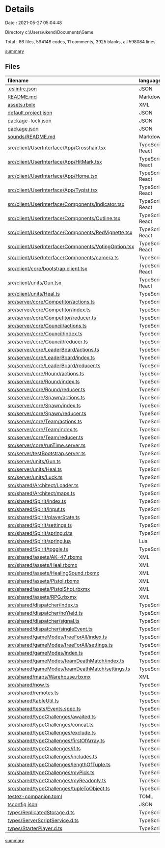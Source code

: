 # Details

Date : 2021-05-27 05:04:48

Directory c:\Users\ukend\Documents\Game

Total : 86 files,  594148 codes, 11 comments, 3925 blanks, all 598084 lines

[summary](results.md)

## Files
| filename | language | code | comment | blank | total |
| :--- | :--- | ---: | ---: | ---: | ---: |
| [.eslintrc.json](/.eslintrc.json) | JSON | 34 | 0 | 0 | 34 |
| [README.md](/README.md) | Markdown | 10 | 0 | 11 | 21 |
| [assets.rbxlx](/assets.rbxlx) | XML | 304,183 | 0 | 3,354 | 307,537 |
| [default.project.json](/default.project.json) | JSON | 62 | 0 | 1 | 63 |
| [package-lock.json](/package-lock.json) | JSON | 1,826 | 0 | 1 | 1,827 |
| [package.json](/package.json) | JSON | 41 | 0 | 1 | 42 |
| [sounds/README.md](/sounds/README.md) | Markdown | 0 | 0 | 2 | 2 |
| [src/client/UserInterface/App/Crosshair.tsx](/src/client/UserInterface/App/Crosshair.tsx) | TypeScript React | 98 | 0 | 9 | 107 |
| [src/client/UserInterface/App/HitMark.tsx](/src/client/UserInterface/App/HitMark.tsx) | TypeScript React | 24 | 0 | 4 | 28 |
| [src/client/UserInterface/App/Home.tsx](/src/client/UserInterface/App/Home.tsx) | TypeScript React | 67 | 0 | 8 | 75 |
| [src/client/UserInterface/App/Typist.tsx](/src/client/UserInterface/App/Typist.tsx) | TypeScript React | 55 | 0 | 7 | 62 |
| [src/client/UserInterface/Components/Indicator.tsx](/src/client/UserInterface/Components/Indicator.tsx) | TypeScript React | 73 | 0 | 10 | 83 |
| [src/client/UserInterface/Components/Outline.tsx](/src/client/UserInterface/Components/Outline.tsx) | TypeScript React | 55 | 0 | 6 | 61 |
| [src/client/UserInterface/Components/RedVignette.tsx](/src/client/UserInterface/Components/RedVignette.tsx) | TypeScript React | 78 | 0 | 14 | 92 |
| [src/client/UserInterface/Components/VotingOption.tsx](/src/client/UserInterface/Components/VotingOption.tsx) | TypeScript React | 12 | 0 | 3 | 15 |
| [src/client/UserInterface/Components/camera.ts](/src/client/UserInterface/Components/camera.ts) | TypeScript | 37 | 1 | 8 | 46 |
| [src/client/core/bootstrap.client.tsx](/src/client/core/bootstrap.client.tsx) | TypeScript React | 46 | 0 | 10 | 56 |
| [src/client/units/Gun.tsx](/src/client/units/Gun.tsx) | TypeScript React | 114 | 0 | 24 | 138 |
| [src/client/units/Heal.ts](/src/client/units/Heal.ts) | TypeScript | 50 | 0 | 11 | 61 |
| [src/server/core/Competitor/actions.ts](/src/server/core/Competitor/actions.ts) | TypeScript | 19 | 0 | 5 | 24 |
| [src/server/core/Competitor/index.ts](/src/server/core/Competitor/index.ts) | TypeScript | 4 | 0 | 1 | 5 |
| [src/server/core/Competitor/reducer.ts](/src/server/core/Competitor/reducer.ts) | TypeScript | 35 | 0 | 9 | 44 |
| [src/server/core/Council/actions.ts](/src/server/core/Council/actions.ts) | TypeScript | 37 | 0 | 10 | 47 |
| [src/server/core/Council/index.ts](/src/server/core/Council/index.ts) | TypeScript | 4 | 0 | 1 | 5 |
| [src/server/core/Council/reducer.ts](/src/server/core/Council/reducer.ts) | TypeScript | 49 | 0 | 12 | 61 |
| [src/server/core/LeaderBoard/actions.ts](/src/server/core/LeaderBoard/actions.ts) | TypeScript | 17 | 0 | 5 | 22 |
| [src/server/core/LeaderBoard/index.ts](/src/server/core/LeaderBoard/index.ts) | TypeScript | 4 | 0 | 1 | 5 |
| [src/server/core/LeaderBoard/reducer.ts](/src/server/core/LeaderBoard/reducer.ts) | TypeScript | 24 | 0 | 8 | 32 |
| [src/server/core/Round/actions.ts](/src/server/core/Round/actions.ts) | TypeScript | 51 | 0 | 13 | 64 |
| [src/server/core/Round/index.ts](/src/server/core/Round/index.ts) | TypeScript | 4 | 0 | 1 | 5 |
| [src/server/core/Round/reducer.ts](/src/server/core/Round/reducer.ts) | TypeScript | 62 | 0 | 15 | 77 |
| [src/server/core/Spawn/actions.ts](/src/server/core/Spawn/actions.ts) | TypeScript | 28 | 0 | 7 | 35 |
| [src/server/core/Spawn/index.ts](/src/server/core/Spawn/index.ts) | TypeScript | 4 | 0 | 2 | 6 |
| [src/server/core/Spawn/reducer.ts](/src/server/core/Spawn/reducer.ts) | TypeScript | 30 | 0 | 7 | 37 |
| [src/server/core/Team/actions.ts](/src/server/core/Team/actions.ts) | TypeScript | 56 | 0 | 11 | 67 |
| [src/server/core/Team/index.ts](/src/server/core/Team/index.ts) | TypeScript | 4 | 0 | 1 | 5 |
| [src/server/core/Team/reducer.ts](/src/server/core/Team/reducer.ts) | TypeScript | 52 | 0 | 14 | 66 |
| [src/server/core/runTime.server.ts](/src/server/core/runTime.server.ts) | TypeScript | 165 | 2 | 42 | 209 |
| [src/server/testBootstrap.server.ts](/src/server/testBootstrap.server.ts) | TypeScript | 3 | 0 | 2 | 5 |
| [src/server/units/Gun.ts](/src/server/units/Gun.ts) | TypeScript | 75 | 0 | 20 | 95 |
| [src/server/units/Heal.ts](/src/server/units/Heal.ts) | TypeScript | 68 | 0 | 15 | 83 |
| [src/server/units/Luck.ts](/src/server/units/Luck.ts) | TypeScript | 32 | 0 | 12 | 44 |
| [src/shared/Architect/Loader.ts](/src/shared/Architect/Loader.ts) | TypeScript | 23 | 0 | 6 | 29 |
| [src/shared/Architect/maps.ts](/src/shared/Architect/maps.ts) | TypeScript | 1 | 0 | 1 | 2 |
| [src/shared/Spirit/index.ts](/src/shared/Spirit/index.ts) | TypeScript | 41 | 0 | 9 | 50 |
| [src/shared/Spirit/input.ts](/src/shared/Spirit/input.ts) | TypeScript | 175 | 1 | 25 | 201 |
| [src/shared/Spirit/playerState.ts](/src/shared/Spirit/playerState.ts) | TypeScript | 79 | 0 | 21 | 100 |
| [src/shared/Spirit/settings.ts](/src/shared/Spirit/settings.ts) | TypeScript | 22 | 0 | 2 | 24 |
| [src/shared/Spirit/spring.d.ts](/src/shared/Spirit/spring.d.ts) | TypeScript | 6 | 0 | 2 | 8 |
| [src/shared/Spirit/spring.lua](/src/shared/Spirit/spring.lua) | Lua | 27 | 0 | 8 | 35 |
| [src/shared/Spirit/toggle.ts](/src/shared/Spirit/toggle.ts) | TypeScript | 87 | 0 | 18 | 105 |
| [src/shared/assets/AK-47.rbxmx](/src/shared/assets/AK-47.rbxmx) | XML | 1,509 | 0 | 0 | 1,509 |
| [src/shared/assets/Heal.rbxmx](/src/shared/assets/Heal.rbxmx) | XML | 478 | 0 | 0 | 478 |
| [src/shared/assets/HealingSound.rbxmx](/src/shared/assets/HealingSound.rbxmx) | XML | 24 | 0 | 0 | 24 |
| [src/shared/assets/Pistol.rbxmx](/src/shared/assets/Pistol.rbxmx) | XML | 563 | 0 | 0 | 563 |
| [src/shared/assets/PistolShot.rbxmx](/src/shared/assets/PistolShot.rbxmx) | XML | 24 | 0 | 0 | 24 |
| [src/shared/assets/RPG.rbxmx](/src/shared/assets/RPG.rbxmx) | XML | 2,314 | 0 | 0 | 2,314 |
| [src/shared/dispatcher/index.ts](/src/shared/dispatcher/index.ts) | TypeScript | 112 | 0 | 23 | 135 |
| [src/shared/dispatcher/noYield.ts](/src/shared/dispatcher/noYield.ts) | TypeScript | 13 | 0 | 5 | 18 |
| [src/shared/dispatcher/signal.ts](/src/shared/dispatcher/signal.ts) | TypeScript | 52 | 0 | 11 | 63 |
| [src/shared/dispatcher/singleEvent.ts](/src/shared/dispatcher/singleEvent.ts) | TypeScript | 35 | 0 | 6 | 41 |
| [src/shared/gameModes/freeForAll/index.ts](/src/shared/gameModes/freeForAll/index.ts) | TypeScript | 66 | 0 | 13 | 79 |
| [src/shared/gameModes/freeForAll/settings.ts](/src/shared/gameModes/freeForAll/settings.ts) | TypeScript | 24 | 1 | 7 | 32 |
| [src/shared/gameModes/index.ts](/src/shared/gameModes/index.ts) | TypeScript | 6 | 0 | 2 | 8 |
| [src/shared/gameModes/teamDeathMatch/index.ts](/src/shared/gameModes/teamDeathMatch/index.ts) | TypeScript | 58 | 1 | 11 | 70 |
| [src/shared/gameModes/teamDeathMatch/settings.ts](/src/shared/gameModes/teamDeathMatch/settings.ts) | TypeScript | 20 | 1 | 3 | 24 |
| [src/shared/maps/Warehouse.rbxmx](/src/shared/maps/Warehouse.rbxmx) | XML | 280,496 | 0 | 0 | 280,496 |
| [src/shared/now.ts](/src/shared/now.ts) | TypeScript | 3 | 0 | 1 | 4 |
| [src/shared/remotes.ts](/src/shared/remotes.ts) | TypeScript | 14 | 0 | 6 | 20 |
| [src/shared/tableUtil.ts](/src/shared/tableUtil.ts) | TypeScript | 7 | 0 | 1 | 8 |
| [src/shared/tests/Events.spec.ts](/src/shared/tests/Events.spec.ts) | TypeScript | 71 | 2 | 14 | 87 |
| [src/shared/typeChallenges/awaited.ts](/src/shared/typeChallenges/awaited.ts) | TypeScript | 5 | 0 | 5 | 10 |
| [src/shared/typeChallenges/concat.ts](/src/shared/typeChallenges/concat.ts) | TypeScript | 2 | 0 | 2 | 4 |
| [src/shared/typeChallenges/exclude.ts](/src/shared/typeChallenges/exclude.ts) | TypeScript | 3 | 0 | 2 | 5 |
| [src/shared/typeChallenges/firstOfArray.ts](/src/shared/typeChallenges/firstOfArray.ts) | TypeScript | 5 | 0 | 3 | 8 |
| [src/shared/typeChallenges/if.ts](/src/shared/typeChallenges/if.ts) | TypeScript | 3 | 0 | 2 | 5 |
| [src/shared/typeChallenges/includes.ts](/src/shared/typeChallenges/includes.ts) | TypeScript | 2 | 0 | 2 | 4 |
| [src/shared/typeChallenges/lengthOfTuple.ts](/src/shared/typeChallenges/lengthOfTuple.ts) | TypeScript | 3 | 0 | 2 | 5 |
| [src/shared/typeChallenges/myPick.ts](/src/shared/typeChallenges/myPick.ts) | TypeScript | 10 | 0 | 3 | 13 |
| [src/shared/typeChallenges/myReadonly.ts](/src/shared/typeChallenges/myReadonly.ts) | TypeScript | 12 | 0 | 3 | 15 |
| [src/shared/typeChallenges/tupleToObject.ts](/src/shared/typeChallenges/tupleToObject.ts) | TypeScript | 9 | 0 | 3 | 12 |
| [testez-companion.toml](/testez-companion.toml) | TOML | 2 | 0 | 0 | 2 |
| [tsconfig.json](/tsconfig.json) | JSON | 26 | 2 | 2 | 30 |
| [types/ReplicatedStorage.d.ts](/types/ReplicatedStorage.d.ts) | TypeScript | 12 | 0 | 1 | 13 |
| [types/ServerScriptService.d.ts](/types/ServerScriptService.d.ts) | TypeScript | 5 | 0 | 1 | 6 |
| [types/StarterPlayer.d.ts](/types/StarterPlayer.d.ts) | TypeScript | 7 | 0 | 1 | 8 |

[summary](results.md)